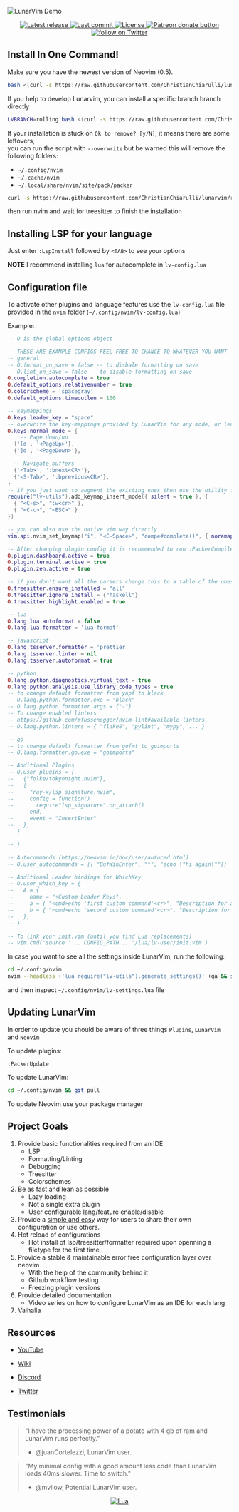 ![LunarVim Demo](./utils/media/lunarvim_logo_dark.png)

<div align="center"><p>
    <a href="https://github.com/ChristianChiarulli/LunarVim/releases/latest">
      <img alt="Latest release" src="https://img.shields.io/github/v/release/ChristianChiarulli/LunarVim" />
    </a>
    <a href="https://github.com/ChristianChiarulli/LunarVim/pulse">
      <img alt="Last commit" src="https://img.shields.io/github/last-commit/ChristianChiarulli/LunarVim"/>
    </a>
    <a href="https://github.com/ChristianChiarulli/LunarVim/blob/main/LICENSE">
      <img src="https://img.shields.io/github/license/siduck76/NvChad?style=flat-square&logo=GNU&label=License" alt="License"
    />
    <a href="https://patreon.com/chrisatmachine" title="Donate to this project using Patreon">
      <img src="https://img.shields.io/badge/patreon-donate-yellow.svg" alt="Patreon donate button" />
    </a>
    <a href="https://twitter.com/intent/follow?screen_name=chrisatmachine">
      <img src="https://img.shields.io/twitter/follow/chrisatmachine?style=social&logo=twitter" alt="follow on Twitter">
    </a>
</p>	

</div>

## Install In One Command!

Make sure you have the newest version of Neovim (0.5).

``` bash
bash <(curl -s https://raw.githubusercontent.com/ChristianChiarulli/lunarvim/master/utils/installer/install.sh)
```

If you help to develop Lunarvim, you can install a specific branch branch directly
``` bash
LVBRANCH=rolling bash <(curl -s https://raw.githubusercontent.com/ChristianChiarulli/lunarvim/rolling/utils/installer/install.sh)
```

If your installation is stuck on `Ok to remove? [y/N]`, it means there are some leftovers, \
you can run the script with `--overwrite` but be warned this will remove the following folders:
- `~/.config/nvim`
- `~/.cache/nvim`
- `~/.local/share/nvim/site/pack/packer`
```bash
curl -s https://raw.githubusercontent.com/ChristianChiarulli/lunarvim/rolling/utils/installer/install.sh | LVBRANCH=rolling bash -s -- --overwrite
```
then run nvim and wait for treesitter to finish the installation


## Installing LSP for your language

Just enter `:LspInstall` followed by `<TAB>` to see your options

**NOTE** I recommend installing `lua` for autocomplete in `lv-config.lua`

## Configuration file

To activate other plugins and language features use the `lv-config.lua` file provided in the `nvim` folder (`~/.config/nvim/lv-config.lua`)

Example:

```lua
-- O is the global options object

-- THESE ARE EXAMPLE CONFIGS FEEL FREE TO CHANGE TO WHATEVER YOU WANT
-- general
-- O.format_on_save = false -- to disbale formatting on save
-- O.lint_on_save = false -- to disable formatting on save
O.completion.autocomplete = true
O.default_options.relativenumber = true
O.colorscheme = 'spacegray'
O.default_options.timeoutlen = 100

-- keymappings 
O.keys.leader_key = "space"
-- overwrite the key-mappings provided by LunarVim for any mode, or leave it empty to keep them
O.keys.normal_mode = {
    -- Page down/up
  {'[d', '<PageUp>'},
  {']d', '<PageDown>'},

  -- Navigate buffers
  {'<Tab>', ':bnext<CR>'},
  {'<S-Tab>', ':bprevious<CR>'},
}
-- if you just want to augment the existing ones then use the utility function
require("lv-utils").add_keymap_insert_mode({ silent = true }, {
  { "<C-s>", ":w<cr>" },
  { "<C-c>", "<ESC>" }
})

-- you can also use the native vim way directly
vim.api.nvim_set_keymap("i", "<C-Space>", "compe#complete()", { noremap = true, silent = true, expr = true })

-- After changing plugin config it is recommended to run :PackerCompile
O.plugin.dashboard.active = true
O.plugin.terminal.active = true
O.plugin.zen.active = true

-- if you don't want all the parsers change this to a table of the ones you want
O.treesitter.ensure_installed = "all"
O.treesitter.ignore_install = {"haskell"}
O.treesitter.highlight.enabled = true

-- lua
O.lang.lua.autoformat = false
O.lang.lua.formatter = 'lua-format'

-- javascript
O.lang.tsserver.formatter = 'prettier'
O.lang.tsserver.linter = nil
O.lang.tsserver.autoformat = true

-- python
O.lang.python.diagnostics.virtual_text = true
O.lang.python.analysis.use_library_code_types = true
-- to change default formatter from yapf to black
-- O.lang.python.formatter.exe = "black"
-- O.lang.python.formatter.args = {"-"}
-- To change enabled linters
-- https://github.com/mfussenegger/nvim-lint#available-linters
-- O.lang.python.linters = { "flake8", "pylint", "mypy", ... }

-- go
-- to change default formatter from gofmt to goimports
-- O.lang.formatter.go.exe = "goimports"

-- Additional Plugins
-- O.user_plugins = {
--   {"folke/tokyonight.nvim"},
--   {
--     "ray-x/lsp_signature.nvim",
--     config = function()
--       require"lsp_signature".on_attach()
--     end,
--     event = "InsertEnter"
--   },
-- }

-- }

-- Autocommands (https://neovim.io/doc/user/autocmd.html)
-- O.user_autocommands = {{ "BufWinEnter", "*", "echo \"hi again\""}}

-- Additional Leader bindings for WhichKey
-- O.user_which_key = {
--   A = {
--     name = "+Custom Leader Keys",
--     a = { "<cmd>echo 'first custom command'<cr>", "Description for a" },
--     b = { "<cmd>echo 'second custom command'<cr>", "Description for b" },
--   },
-- }

-- To link your init.vim (until you find Lua replacements)
-- vim.cmd('source ' .. CONFIG_PATH .. '/lua/lv-user/init.vim')
```

In case you want to see all the settings inside LunarVim, run the following:

```bash
cd ~/.config/nvim
nvim --headless +'lua require("lv-utils").generate_settings()' +qa && sort -o lv-settings.lua{,}
```
and then inspect `~/.config/nvim/lv-settings.lua` file

## Updating LunarVim

In order to update you should be aware of three things `Plugins`, `LunarVim` and `Neovim`

To update plugins:

```
:PackerUpdate
```

To update LunarVim:

```bash
cd ~/.config/nvim && git pull
```

To update Neovim use your package manager

## Project Goals

1. Provide basic functionalities required from an IDE
    - LSP
    - Formatting/Linting
    - Debugging
    - Treesitter
    - Colorschemes
2. Be as fast and lean as possible 
    - Lazy loading
    - Not a single extra plugin
    - User configurable lang/feature enable/disable
3. Provide a [simple and easy](https://github.com/LunarVim/LunarVimCommunity) way for users to share their own configuration or use others. 
4. Hot reload of configurations
    - Hot install of lsp/treesitter/formatter required upon openning a filetype for the first time
5. Provide a stable & maintainable error free configuration layer over neovim 
    - With the help of the community behind it
    - Github workflow testing
    - Freezing plugin versions
6. Provide detailed documentation
    - Video series on how to configure LunarVim as an IDE for each lang
7. Valhalla

## Resources

- [YouTube](https://www.youtube.com/channel/UCS97tchJDq17Qms3cux8wcA)

- [Wiki](https://github.com/ChristianChiarulli/LunarVim/wiki)

- [Discord](https://discord.gg/Xb9B4Ny)

- [Twitter](https://twitter.com/chrisatmachine)

## Testimonials

> "I have the processing power of a potato with 4 gb of ram and LunarVim runs perfectly."
> - @juanCortelezzi, LunarVim user.

> "My minimal config with a good amount less code than LunarVim loads 40ms slower. Time to switch."
> - @mvllow, Potential LunarVim user.

<div align="center" id="madewithlua">
	
[![Lua](https://img.shields.io/badge/Made%20with%20Lua-blue.svg?style=for-the-badge&logo=lua)](#madewithlua)
	
</div>
